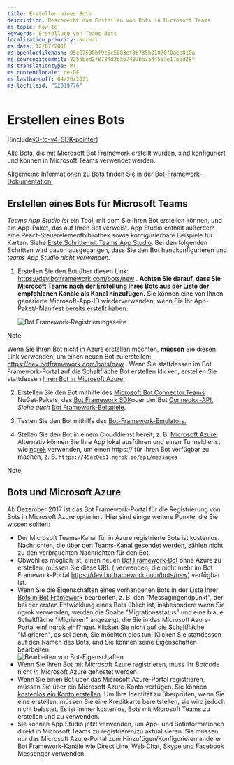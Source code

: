 ```yaml
---
title: Erstellen eines Bots
description: Beschreibt das Erstellen von Bots in Microsoft Teams
ms.topic: how-to
keywords: Erstellung von Teams-Bots
localization_priority: Normal
ms.date: 12/07/2018
ms.openlocfilehash: 95e87538bf9c5c5883ef0b735b01070f0aea810a
ms.sourcegitcommit: 825abed2f8784d2bab7407ba7a4455ae17bbd28f
ms.translationtype: MT
ms.contentlocale: de-DE
ms.lasthandoff: 04/26/2021
ms.locfileid: "52019776"
---
```

# <a name="create-a-bot"></a>Erstellen eines Bots

[!include[v3-to-v4-SDK-pointer](~/includes/v3-to-v4-pointer-bots.md)]

Alle Bots, die mit Microsoft Bot Framework erstellt wurden, sind konfiguriert und können in Microsoft Teams verwendet werden.

Allgemeine Informationen zu Bots finden Sie in der [Bot-Framework-Dokumentation.](/azure/bot-service/?view=azure-bot-service-3.0&preserve-view=true)

## <a name="create-a-bot-for-microsoft-teams"></a>Erstellen eines Bots für Microsoft Teams

*Teams App Studio ist* ein Tool, mit dem Sie Ihren Bot erstellen können, und ein App-Paket, das auf Ihren Bot verweist. App Studio enthält außerdem eine React-Steuerelementbibliothek sowie konfigurierbare Beispiele für Karten. Siehe [Erste Schritte mit Teams App Studio](~/concepts/build-and-test/app-studio-overview.md). Bei den folgenden Schritten wird davon ausgegangen, dass Sie den Bot handkonfigurieren und *teams App Studio nicht verwenden.*

1. Erstellen Sie den Bot über diesen Link: https://dev.botframework.com/bots/new . **Achten Sie darauf, dass Sie Microsoft Teams nach der Erstellung Ihres Bots aus der Liste der empfohlenen Kanäle als Kanal hinzufügen.** Sie können eine von Ihnen generierte Microsoft-App-ID wiederverwenden, wenn Sie Ihr App-Paket/-Manifest bereits erstellt haben.

   ![Bot Framework-Registrierungsseite](~/assets/images/bots/bfregister.png)

> [!NOTE]
> Wenn Sie Ihren Bot nicht in Azure erstellen möchten, **müssen** Sie diesen Link verwenden, um einen neuen Bot zu erstellen: https://dev.botframework.com/bots/new . Wenn Sie stattdessen  im Bot Framework-Portal auf die Schaltfläche Bot erstellen klicken, erstellen Sie stattdessen [Ihren Bot in Microsoft Azure.](#bots-and-microsoft-azure)

2. Erstellen Sie den Bot mithilfe des [Microsoft.Bot.Connector.Teams](https://www.nuget.org/packages/Microsoft.Bot.Connector.Teams) NuGet-Pakets, des [Bot Framework SDK](https://github.com/microsoft/botframework-sdk)oder der Bot [Connector-API.](https://docs.microsoft.com/bot-framework/rest-api/bot-framework-rest-connector-api-reference) *Siehe auch* [Bot Framework-Beispiele](https://github.com/Microsoft/BotBuilder-Samples/blob/master/README.md).

3. Testen Sie den Bot mithilfe des [Bot-Framework-Emulators.](https://docs.microsoft.com/bot-framework/debug-bots-emulator)

4. Stellen Sie den Bot in einem Clouddienst bereit, z. B. [Microsoft Azure](https://azure.microsoft.com/). Alternativ können Sie Ihre App lokal ausführen und einen Tunneldienst wie [ngrok](https://ngrok.com) verwenden, um einen https:// für Ihren Bot verfügbar zu machen, z. B. `https://45az0eb1.ngrok.io/api/messages` .

> [!NOTE]
> ## <a name="bots-and-microsoft-azure"></a>Bots und Microsoft Azure
> Ab Dezember 2017 ist das Bot Framework-Portal für die Registrierung von Bots in Microsoft Azure optimiert. Hier sind einige weitere Punkte, die Sie wissen sollten:
>
> * Der Microsoft Teams-Kanal für in Azure registrierte Bots ist kostenlos. Nachrichten, die über den Teams-Kanal gesendet werden, zählen nicht zu den verbrauchten Nachrichten für den Bot.
> * Obwohl es möglich ist, einen neuen [Bot Framework-Bot](https://dev.botframework.com/bots/new) ohne Azure zu erstellen, müssen Sie diese URL ( verwenden, die nicht mehr im Bot Framework-Portal https://dev.botframework.com/bots/new) verfügbar ist.
> * Wenn Sie die Eigenschaften eines vorhandenen Bots in der Liste Ihrer [Bots in Bot Framework](https://dev.botframework.com/bots) bearbeiten, z. B. den "Messagingendpunkt", der bei der ersten Entwicklung eines Bots üblich ist, insbesondere wenn Sie ngrok verwenden, werden die Spalte "Migrationsstatus" und eine blaue Schaltfläche "Migrieren" angezeigt, die Sie in das Microsoft Azure-Portal einf ngrok einf?nger. [](https://ngrok.com) Klicken Sie nicht auf die Schaltfläche "Migrieren", es sei denn, Sie möchten dies tun. Klicken Sie stattdessen auf den Namen des Bots, und Sie können seine Eigenschaften bearbeiten:</br>
   ![Bearbeiten von Bot-Eigenschaften](~/assets/images/bots/bf-migrate-bot-to-azure.png)
> * Wenn Sie Ihren Bot mit Microsoft Azure registrieren, muss Ihr Botcode nicht *in* Microsoft Azure gehostet werden.
> * Wenn Sie einen Bot über das Microsoft Azure-Portal registrieren, müssen Sie über ein Microsoft Azure-Konto verfügen. Sie können [kostenlos ein Konto erstellen](https://azure.microsoft.com/free/). Um Ihre Identität zu überprüfen, wenn Sie eine erstellen, müssen Sie eine Kreditkarte bereitstellen, sie wird jedoch nicht belastet. Es ist immer kostenlos, Bots mit Microsoft Teams zu erstellen und zu verwenden.
> * Sie können App Studio jetzt verwenden, um App- und Botinformationen direkt in Microsoft Teams zu registrieren/zu aktualisieren. Sie müssen nur das Microsoft Azure-Portal zum Hinzufügen/Konfigurieren anderer Bot Framework-Kanäle wie Direct Line, Web Chat, Skype und Facebook Messenger verwenden.
